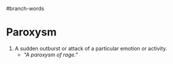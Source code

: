 #branch-words 
# Paroxysm
1. A sudden outburst or attack of a particular emotion or activity.
	- *"A paroxysm of rage."*